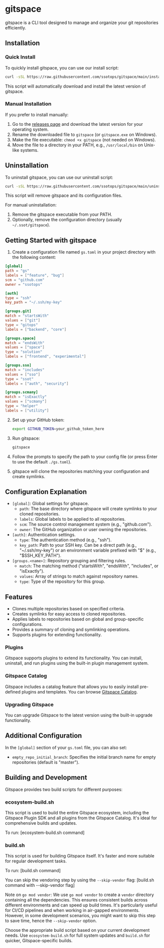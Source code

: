 # gitspace

gitspace is a CLI tool designed to manage and organize your git repositories efficiently.

## Installation

### Quick Install

To quickly install gitspace, you can use our install script:

```bash
curl -sSL https://raw.githubusercontent.com/ssotops/gitspace/main/install.sh | bash
```

This script will automatically download and install the latest version of gitspace.

### Manual Installation

If you prefer to install manually:

1. Go to the [releases page](https://github.com/ssotops/gitspace/releases) and download the latest version for your operating system.
2. Rename the downloaded file to `gitspace` (or `gitspace.exe` on Windows).
3. Make the file executable: `chmod +x gitspace` (not needed on Windows).
4. Move the file to a directory in your PATH, e.g., `/usr/local/bin` on Unix-like systems.

## Uninstallation

To uninstall gitspace, you can use our uninstall script:

```bash
curl -sSL https://raw.githubusercontent.com/ssotops/gitspace/main/uninstall.sh | bash
```

This script will remove gitspace and its configuration files.

For manual uninstallation:

1. Remove the gitspace executable from your PATH.
2. Optionally, remove the configuration directory (usually `~/.ssot/gitspace`).

## Getting Started with gitspace

1. Create a configuration file named `gs.toml` in your project directory with the following content:

```toml
[global]
path = "gs"
labels = ["feature", "bug"]
scm = "github.com"
owner = "ssotops"

[auth]
type = "ssh"
key_path = "~/.ssh/my-key"

[groups.git]
match = "startsWith"
values = ["git"]
type = "gitops"
labels = ["backend", "core"]

[groups.space]
match = "endsWith"
values = ["space"]
type = "solution"
labels = ["frontend", "experimental"]

[groups.sso]
match = "includes"
values = ["sso"]
type = "ssot"
labels = ["auth", "security"]

[groups.scmany]
match = "isExactly"
values = ["scmany"]
type = "helper"
labels = ["utility"]
```

2. Set up your GitHub token:
   ```bash
   export GITHUB_TOKEN=your_github_token_here
   ```

3. Run gitspace:
   ```bash
   gitspace
   ```

4. Follow the prompts to specify the path to your config file (or press Enter to use the default `./gs.toml`).

5. gitspace will clone the repositories matching your configuration and create symlinks.

## Configuration Explanation

- `[global]`: Global settings for gitspace.
  - `path`: The base directory where gitspace will create symlinks to your cloned repositories.
  - `labels`: Global labels to be applied to all repositories.
  - `scm`: The source control management system (e.g., "github.com").
  - `owner`: The GitHub organization or user owning the repositories.
- `[auth]`: Authentication settings.
  - `type`: The authentication method (e.g., "ssh").
  - `key_path`: Path to your SSH key. Can be a direct path (e.g., "~/.ssh/my-key") or an environment variable prefixed with "$" (e.g., "$SSH_KEY_PATH").
- `[groups.<name>]`: Repository grouping and filtering rules.
  - `match`: The matching method ("startsWith", "endsWith", "includes", or "isExactly").
  - `values`: Array of strings to match against repository names.
  - `type`: Type of the repository for this group.

## Features

- Clones multiple repositories based on specified criteria.
- Creates symlinks for easy access to cloned repositories.
- Applies labels to repositories based on global and group-specific configurations.
- Provides a summary of cloning and symlinking operations.
- Supports plugins for extending functionality.

### Plugins
Gitspace supports plugins to extend its functionality. You can install, uninstall, and run plugins using the built-in plugin management system.

### Gitspace Catalog
Gitspace includes a catalog feature that allows you to easily install pre-defined plugins and templates. You can browse [Gitspace Catalog](https://github.com/ssotops/gitspace-catalog).

### Upgrading Gitspace
You can upgrade Gitspace to the latest version using the built-in upgrade functionality.

## Additional Configuration

In the `[global]` section of your `gs.toml` file, you can also set:
- `empty_repo_initial_branch`: Specifies the initial branch name for empty repositories (default is "master").

## Building and Development

Gitspace provides two build scripts for different purposes:

### ecosystem-build.sh

This script is used to build the entire Gitspace ecosystem, including the Gitspace Plugin SDK and all plugins from the Gitspace Catalog. It's ideal for comprehensive builds and updates.

To run:
[ecosystem-build.sh command]

### build.sh

This script is used for building Gitspace itself. It's faster and more suitable for regular development tasks.

To run:
[build.sh command]

You can skip the vendoring step by using the `--skip-vendor` flag:
[build.sh command with --skip-vendor flag]

Note on `go mod vendor`: We use `go mod vendor` to create a `vendor` directory containing all the dependencies. This ensures consistent builds across different environments and can speed up build times. It's particularly useful for CI/CD pipelines and when working in air-gapped environments. However, in some development scenarios, you might want to skip this step to save time, hence the `--skip-vendor` option.

Choose the appropriate build script based on your current development needs. Use `ecosystem-build.sh` for full system updates and `build.sh` for quicker, Gitspace-specific builds.
